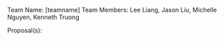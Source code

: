 Team Name: [teamname]
Team Members: Lee Liang, Jason Liu, Michelle Nguyen, Kenneth Truong

Proposal(s):
